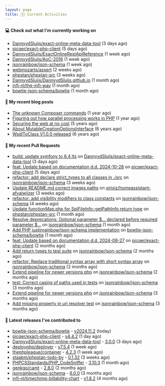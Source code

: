 ```yaml
---
layout: page
title: 👨‍💻 Current Activities
---
```


#### 💻 Check out what I'm currently working on

- [DannyvdSluijs/exact-online-meta-data-tool](https://github.com/DannyvdSluijs/exact-online-meta-data-tool) (3 days ago)
- [picqer/exact-php-client](https://github.com/picqer/exact-php-client) (5 days ago)
- [DannyvdSluijs/ExactOnlineRestApiReference](https://github.com/DannyvdSluijs/ExactOnlineRestApiReference) (1 week ago)
- [DannyvdSluijs/AoC-2016](https://github.com/DannyvdSluijs/AoC-2016) (1 week ago)
- [jsonrainbow/json-schema](https://github.com/jsonrainbow/json-schema) (1 week ago)
- [webmozarts/assert](https://github.com/webmozarts/assert) (2 weeks ago)
- [phpstan/phpstan-src](https://github.com/phpstan/phpstan-src) (3 weeks ago)
- [DannyvdSluijs/DannyvdSluijs.github.io](https://github.com/DannyvdSluijs/DannyvdSluijs.github.io) (1 month ago)
- [infi-nl/the-infi-way](https://github.com/infi-nl/the-infi-way) (1 month ago)
- [bowtie-json-schema/bowtie](https://github.com/bowtie-json-schema/bowtie) (1 month ago)


#### 📜 My recent blog posts

- [The unknown Composer commands](/2023/08/25/the-unknown-composer-commands.html) (1 year ago)
- [Figuring out how parallel processing works in PHP](/2023/06/21/figuring-out-how-parallel-processing-works-in-php.html) (1 year ago)
- [Securing the web at no cost](/2019/02/04/securing-the-web-at-no-cost.html) (5 years ago)
- [About MutableCreationOptionsInterface](/2018/10/15/about-mutable-creation-options-interface.html) (6 years ago)
- [WsdlToClass V1.0.0 released](/2018/01/11/wsdl-to-class-v1-0-0.html) (6 years ago)

#### 🔨 My recent Pull Requests

- [build: update symfony to 6.4 lts](https://github.com/DannyvdSluijs/exact-online-meta-data-tool/pull/213) on [DannyvdSluijs/exact-online-meta-data-tool](https://github.com/DannyvdSluijs/exact-online-meta-data-tool) (3 days ago)
- [feat: Update based on documentation d.d. 2024-10-28](https://github.com/picqer/exact-php-client/pull/661) on [picqer/exact-php-client](https://github.com/picqer/exact-php-client) (5 days ago)
- [refactor: add declare strict_types to all classes in ./src](https://github.com/jsonrainbow/json-schema/pull/758) on [jsonrainbow/json-schema](https://github.com/jsonrainbow/json-schema) (3 weeks ago)
- [Update README.md correct images paths](https://github.com/xirixiz/homeassistant-afvalwijzer/pull/320) on [xirixiz/homeassistant-afvalwijzer](https://github.com/xirixiz/homeassistant-afvalwijzer) (3 weeks ago)
- [refactor: add visibility modifiers to class constants](https://github.com/jsonrainbow/json-schema/pull/757) on [jsonrainbow/json-schema](https://github.com/jsonrainbow/json-schema) (4 weeks ago)
- [Update functionMap.php for SplFileInfo::getPathInfo return type](https://github.com/phpstan/phpstan-src/pull/3487) on [phpstan/phpstan-src](https://github.com/phpstan/phpstan-src) (1 month ago)
- [Resolve deprecations: Optional parameter $... declared before required parameter $...](https://github.com/jsonrainbow/json-schema/pull/752) on [jsonrainbow/json-schema](https://github.com/jsonrainbow/json-schema) (1 month ago)
- [Add PHP justinrainbow/json-schema implementation](https://github.com/bowtie-json-schema/bowtie/pull/1512) on [bowtie-json-schema/bowtie](https://github.com/bowtie-json-schema/bowtie) (1 month ago)
- [feat: Update based on documentation d.d. 2024-08-27](https://github.com/picqer/exact-php-client/pull/656) on [picqer/exact-php-client](https://github.com/picqer/exact-php-client) (2 months ago)
- [Add return types to test suite](https://github.com/jsonrainbow/json-schema/pull/748) on [jsonrainbow/json-schema](https://github.com/jsonrainbow/json-schema) (2 months ago)
- [refactor: Replace traditional syntax array with short syntax array](https://github.com/jsonrainbow/json-schema/pull/747) on [jsonrainbow/json-schema](https://github.com/jsonrainbow/json-schema) (2 months ago)
- [Extend pipeline for newer versions php](https://github.com/jsonrainbow/json-schema/pull/746) on [jsonrainbow/json-schema](https://github.com/jsonrainbow/json-schema) (2 months ago)
- [test: Correct casing of paths used in tests](https://github.com/jsonrainbow/json-schema/pull/745) on [jsonrainbow/json-schema](https://github.com/jsonrainbow/json-schema) (3 months ago)
- [Extend pipeline for newer versions php](https://github.com/jsonrainbow/json-schema/pull/744) on [jsonrainbow/json-schema](https://github.com/jsonrainbow/json-schema) (3 months ago)
- [Add missing property in uri resolver test](https://github.com/jsonrainbow/json-schema/pull/743) on [jsonrainbow/json-schema](https://github.com/jsonrainbow/json-schema) (3 months ago)


#### 🔭 Latest releases I've contributed to

- [bowtie-json-schema/bowtie](https://github.com/bowtie-json-schema/bowtie) - [v2024.11.2](https://github.com/bowtie-json-schema/bowtie/releases/tag/v2024.11.2) (today)
- [picqer/exact-php-client](https://github.com/picqer/exact-php-client) - [v4.4.2](https://github.com/picqer/exact-php-client/releases/tag/v4.4.2) (1 day ago)
- [DannyvdSluijs/exact-online-meta-data-tool](https://github.com/DannyvdSluijs/exact-online-meta-data-tool) - [3.0.0](https://github.com/DannyvdSluijs/exact-online-meta-data-tool/releases/tag/3.0.0) (3 days ago)
- [deployphp/deployer](https://github.com/deployphp/deployer) - [v7.5.4](https://github.com/deployphp/deployer/releases/tag/v7.5.4) (1 week ago)
- [thephpleague/container](https://github.com/thephpleague/container) - [4.2.3](https://github.com/thephpleague/container/releases/tag/4.2.3) (1 week ago)
- [staabm/phpstan-todo-by](https://github.com/staabm/phpstan-todo-by) - [0.1.32](https://github.com/staabm/phpstan-todo-by/releases/tag/0.1.32) (3 weeks ago)
- [PHPCSStandards/PHP_CodeSniffer](https://github.com/PHPCSStandards/PHP_CodeSniffer) - [3.10.3](https://github.com/PHPCSStandards/PHP_CodeSniffer/releases/tag/3.10.3) (1 month ago)
- [genkgo/camt](https://github.com/genkgo/camt) - [2.8.0](https://github.com/genkgo/camt/releases/tag/2.8.0) (2 months ago)
- [jsonrainbow/json-schema](https://github.com/jsonrainbow/json-schema) - [6.0.0](https://github.com/jsonrainbow/json-schema/releases/tag/6.0.0) (3 months ago)
- [infi-nl/timechimp-billability-chart](https://github.com/infi-nl/timechimp-billability-chart) - [v1.8.2](https://github.com/infi-nl/timechimp-billability-chart/releases/tag/v1.8.2) (4 months ago)